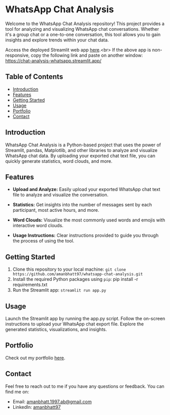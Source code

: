 # WhatsApp Chat Analysis

Welcome to the WhatsApp Chat Analysis repository! This project provides a tool for analyzing and visualizing WhatsApp chat conversations. Whether it's a group chat or a one-to-one conversation, this tool allows you to gain insights and explore trends within your chat data.

Access the deployed Streamlit web app [here]([https://chat-analysis-whatsapp.streamlit.app/](https://chat-analysis-whatsapp.streamlit.app/)).<br>
If the above app is non-responsive, copy the following link and paste on another window: https://chat-analysis-whatsapp.streamlit.app/

## Table of Contents

- [Introduction](#introduction)
- [Features](#features)
- [Getting Started](#getting-started)
- [Usage](#usage)
- [Portfolio](#portfolio)
- [Contact](#contact)

## Introduction

WhatsApp Chat Analysis is a Python-based project that uses the power of Streamlit, pandas, Matplotlib, and other libraries to analyze and visualize WhatsApp chat data. By uploading your exported chat text file, you can quickly generate statistics, word clouds, and more.

## Features

- **Upload and Analyze:** Easily upload your exported WhatsApp chat text file to analyze and visualize the conversation.

- **Statistics:** Get insights into the number of messages sent by each participant, most active hours, and more.

- **Word Clouds:** Visualize the most commonly used words and emojis with interactive word clouds.

- **Usage Instructions:** Clear instructions provided to guide you through the process of using the tool.

## Getting Started

1. Clone this repository to your local machine: `git clone https://github.com/amanbhatt97/whatsapp-chat-analysis.git`
2. Install the required Python packages using `pip`: pip install -r requirements.txt
3. Run the Streamlit app: `streamlit run app.py`

## Usage
Launch the Streamlit app by running the app.py script.
Follow the on-screen instructions to upload your WhatsApp chat export file.
Explore the generated statistics, visualizations, and insights.

## Portfolio

Check out my portfolio [here](https://amanbhatt97.github.io/portfolio/).

## Contact

Feel free to reach out to me if you have any questions or feedback. You can find me on:

- Email: amanbhatt.1997.ab@gmail.com
- LinkedIn: [amanbhatt97](https://www.linkedin.com/in/amanbhatt1997/)

